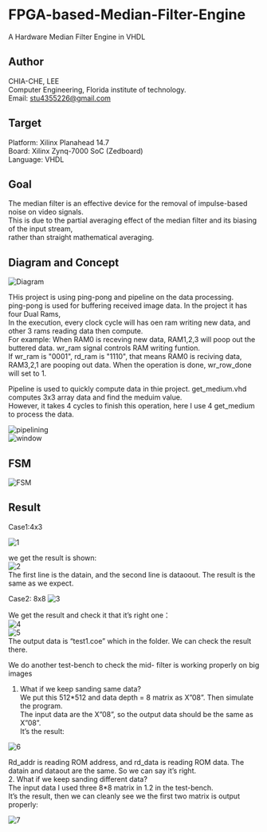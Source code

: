 # FPGA-based-Median-Filter-Engine
A Hardware Median Filter Engine in  VHDL

Author    
-------------
CHIA-CHE, LEE   
Computer Engineering, Florida institute of technology.   
Email: stu4355226@gmail.com    
    
Target   
-------------
Platform: Xilinx Planahead 14.7   
Board: Xilinx Zynq-7000 SoC (Zedboard)    
Language: VHDL   

Goal   
-------------
The median filter is an effective device for the removal of impulse-based noise on video signals.    
This is due to the partial averaging effect of the median filter and its biasing of the input stream,    
rather than straight mathematical averaging.   


Diagram and Concept
-------------
    
![Diagram](/images/diagram.jpg)   
    
THis project is using ping-pong and pipeline on the data processing.    
ping-pong is used for buffering received image data. In the project it has four Dual Rams,    
In the execution, every clock cycle will has oen ram writing new data, and other 3 rams reading data then compute.   
For example: When RAM0 is receving new data, RAM1,2,3 will poop out the buttered data.
wr_ram signal controls RAM writing funtion.    
If wr_ram is "0001", rd_ram is "1110", that means RAM0 is reciving data, RAM3,2,1 are pooping out data.
When the operation is done, wr_row_done will set to 1.   
   
Pipeline is used to quickly compute data in thie project. get_medium.vhd computes 3x3 array data and find the meduim value.   
However, it takes 4 cycles to finish this operation, here I use 4 get_medium to process the data.
 
![pipelining](/images/pipelining.jpg)     
![window](/images/window.jpg)     

FSM
-------------
![FSM](/images/fsm.jpg) 

Result
-------------
Case1:4x3

![1](/images/1.jpg)     

 we get the result is shown:     
![2](/images/2.jpg)    
The first line is the datain, and the second line is dataoout. The result is the same as we expect.     

Case2: 8x8
![3](/images/3.jpg)     

We get the result and check it that it’s right one：    
![4](/images/4.jpg)     
![5](/images/5.jpg)     
The output data is “test1.coe” which in the folder. We can check the result there.    

We do another test-bench to check the mid- filter is working properly on big images    
1. What if we keep sanding same data?    
    We put this 512*512 and data depth = 8 matrix as X”08”. Then simulate the program.     
The input data are the X”08”, so the output data should be the same as X”08”.     
It’s the result:    

![6](/images/6.jpg)     

Rd_addr is reading ROM address, and rd_data is reading ROM data. The datain and dataout are the same. So we can say it’s right.        
2. What if we keep sanding different data?   
The input data I used three 8*8 matrix in 1.2 in the test-bench.   
It’s the result, then we can cleanly see we the first two matrix is output properly:    

![7](/images/7.jpg)     

